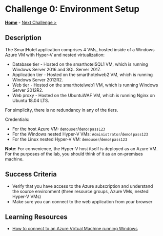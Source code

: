 # Challenge 0: Environment Setup

**[Home](../README.md)** - [Next Challenge >](./01-design.md)

## Description

The SmartHotel application comprises 4 VMs, hosted inside of a Windows Azure VM with Hyper-V and nested virtualization:

- Database tier - Hosted on the smarthotelSQL1 VM, which is running Windows Server 2016 and SQL Server 2017.
- Application tier - Hosted on the smarthotelweb2 VM, which is running Windows Server 2012R2.
- Web tier - Hosted on the smarthotelweb1 VM, which is running Windows Server 2012R2.
- Web proxy - Hosted on the UbuntuWAF VM, which is running Nginx on Ubuntu 18.04 LTS.

For simplicity, there is no redundancy in any of the tiers.

Credentials:

- For the host Azure VM: `demouser`/`demo!pass123`
- For the Windows nested Hyper-V VMs: `Administrator`/`demo!pass123`
- For the Linux nested Hyper-V VM: `demouser`/`demo!pass123`

**Note:** For convenience, the Hyper-V host itself is deployed as an Azure VM. For the purposes of the lab, you should think of it as an on-premises machine.

## Success Criteria

- Verify that you have access to the Azure subscription and understand the source environment (three resource groups, Azure VMs, nested Hyper-V VMs)
- Make sure you can connect to the web application from your browser

## Learning Resources

- [How to connect to an Azure Virtual Machine running Windows](https://docs.microsoft.com/azure/virtual-machines/windows/connect-logon)
